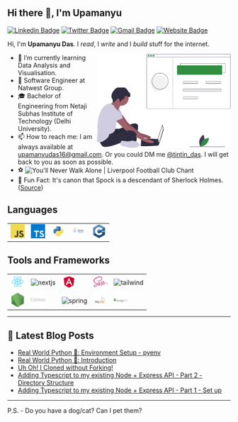 ## Hi there 👋, I'm Upamanyu

<!--
**tintindas/tintindas** is a ✨ _special_ ✨ repository because its `README.md` (this file) appears on your GitHub profile.

Here are some ideas to get you started:

- 🔭 I’m currently working on ...
- 🌱 I’m currently learning ...
- 👯 I’m looking to collaborate on ...
- 🤔 I’m looking for help with ...
- 💬 Ask me about ...
- 📫 How to reach me: ...
- 😄 Pronouns: ...
- ⚡ Fun fact: ...
-->

[![Linkedin Badge](https://img.shields.io/badge/-Upamanyu_Das-2867b2?style=flat&logo=Linkedin&logoColor=white&link=https://www.linkedin.com/in/upamanyu-das-882a95171/)](https://www.linkedin.com/in/upamanyu-das/)
[![Twitter Badge](https://img.shields.io/badge/-tintin__das-1DA1F2?style=flat&logo=twitter&logoColor=white&link=https://twitter.com/tintin_das/)](https://twitter.com/tintin_das/)
[![Gmail Badge](https://img.shields.io/badge/-upamanyudas16-D14836?style=flat&logo=gmail&logoColor=white&link=mailto:upamanyudas16@gmail.com)](mailto:upamanyudas16@gmail.com)
[![Website Badge](https://img.shields.io/badge/-tintindas.io-ff7139?style=flat&link=https://tintindas.github.io/)](https://tintindas.github.io/)

Hi, I'm **Upamanyu Das**. I _read_, I _write_ and I _build_ stuff for the internet.

<a href='https://undraw.co/'> 
    <img align='right' alt='programmer' width=60% src='./undraw_web_developer_p3e5.svg' />
</a>

- 🌱 I’m currently learning Data Analysis and Visualisation.
- 💼 Software Engineer at Natwest Group.
- 🎓 Bachelor of Engineering from Netaji Subhas Institute of Technology (Delhi University).
- 📫 How to reach me: I am always available at [upamanyudas16@gmail.com](mailto:upamanyudas16@gmail.com). Or you could DM me [@tintin_das](https://twitter.com/tintin_das/). I will get back to you as soon as possible.
- ⚽ <img alt="You'll Never Walk Alone | Liverpool Football Club Chant" src="https://media2.giphy.com/media/5WEzrY8ao8VlsgFwwx/giphy.gif" height="50px" widht="100px" align="center">
- 👾 Fun Fact: It's canon that Spock is a descendant of Sherlock Holmes. ([Source](https://memory-alpha.fandom.com/wiki/Sherlock_Holmes))


## Languages

<table>
    <tr>
        <td>
            <img alt='javascript' width='32px' height='32px' src='https://raw.githubusercontent.com/github/explore/80688e429a7d4ef2fca1e82350fe8e3517d3494d/topics/javascript/javascript.png'/> 
        </td>
        <td>
            <img alt='typescript' width='32px' height='32px' src='https://raw.githubusercontent.com/github/explore/80688e429a7d4ef2fca1e82350fe8e3517d3494d/topics/typescript/typescript.png'/>
        </td>
        <td>
            <img alt='python' width='32px' height='32px' src='https://raw.githubusercontent.com/github/explore/80688e429a7d4ef2fca1e82350fe8e3517d3494d/topics/python/python.png'/>
        </td>
        <td>
            <img alt='java' width='32px' height='32px' src='https://raw.githubusercontent.com/github/explore/80688e429a7d4ef2fca1e82350fe8e3517d3494d/topics/java/java.png'/>
        </td>
        <td>
            <img alt='c++' width='32px' height='32px' src='https://raw.githubusercontent.com/github/explore/80688e429a7d4ef2fca1e82350fe8e3517d3494d/topics/cpp/cpp.png'/>
        </td>
    </tr>
</table>

## Tools and Frameworks

<table>
    <tr>
        <td>
            <img alt='react' width='32px' height='32px' src='https://raw.githubusercontent.com/github/explore/80688e429a7d4ef2fca1e82350fe8e3517d3494d/topics/react/react.png'/> 
        </td>
        <td>
            <img alt='nextjs' width='32px' height='32px' src='https://camo.githubusercontent.com/92ec9eb7eeab7db4f5919e3205918918c42e6772562afb4112a2909c1aaaa875/68747470733a2f2f6173736574732e76657263656c2e636f6d2f696d6167652f75706c6f61642f76313630373535343338352f7265706f7369746f726965732f6e6578742d6a732f6e6578742d6c6f676f2e706e67'/>
        </td>
        <td>
            <img alt='angular' width='32px' height='32px' src='https://raw.githubusercontent.com/github/explore/80688e429a7d4ef2fca1e82350fe8e3517d3494d/topics/angular/angular.png'/>
        </td>
        <td>
            <img alt='sass' width='32px' height='32px' src='https://raw.githubusercontent.com/github/explore/80688e429a7d4ef2fca1e82350fe8e3517d3494d/topics/sass/sass.png'/>
        </td>
        <td>
            <img alt='tailwind' width='32px' height='32px' src='https://avatars.githubusercontent.com/u/67109815?s=200&v=4'/>
        </td>
    </tr>
    <tr>
        <td>
            <img alt='nodejs' width='32px' height='32px' src='https://raw.githubusercontent.com/github/explore/80688e429a7d4ef2fca1e82350fe8e3517d3494d/topics/nodejs/nodejs.png'/> 
        </td>
        <td>
            <img alt='express' width='32px' height='32px' src='https://raw.githubusercontent.com/github/explore/80688e429a7d4ef2fca1e82350fe8e3517d3494d/topics/express/express.png'/>
        </td>
        <td>
            <img alt='spring' width='32px' height='32px' src='https://avatars.githubusercontent.com/u/317776?s=200&v=4'/>
        </td>
        <td>
            <img alt='mysql' width='32px' height='32px' src='https://raw.githubusercontent.com/github/explore/80688e429a7d4ef2fca1e82350fe8e3517d3494d/topics/mysql/mysql.png'/>
        </td>
        <td>
            <img alt='mongoDB' width='32px' height='32px' src='https://raw.githubusercontent.com/github/explore/80688e429a7d4ef2fca1e82350fe8e3517d3494d/topics/mongodb/mongodb.png'/>
        </td>
    </tr>
</table>

---

## 📕 Latest Blog Posts

<!-- BLOG-POST-LIST:START -->
- [Real World Python 🐍: Environment Setup - pyenv](https://dev.to/tintindas/real-world-python-environmet-setup-pyenv-3c0o)
- [Real World Python 🐍: Introduction](https://dev.to/tintindas/real-world-python-introduction-3km4)
- [Uh Oh! I Cloned without Forking!](https://dev.to/tintindas/uh-oh-i-cloned-without-forking-2eaj)
- [Adding Typescript to my existing Node + Express API - Part 2 - Directory Structure](https://dev.to/tintindas/adding-typescript-to-my-existing-node-express-api-part-2-directory-structure-376m)
- [Adding Typescript to my existing Node + Express API - Part 1 - Set up](https://dev.to/tintindas/adding-typescript-to-my-existing-node-express-api-part-1-set-up-48io)
<!-- BLOG-POST-LIST:END -->

---

P.S. - Do you have a dog/cat? Can I pet them?
